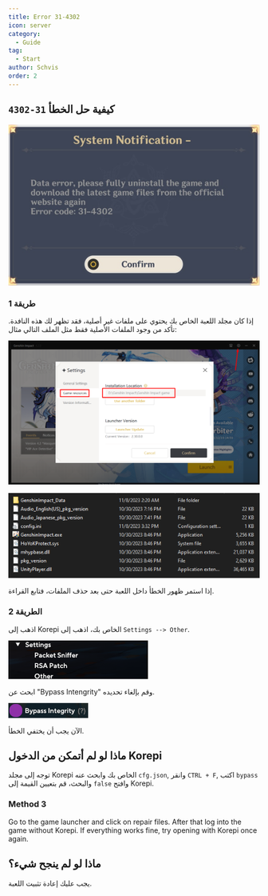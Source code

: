 ```yaml
---
title: Error 31-4302
icon: server
category:
  - Guide
tag:
  - Start
author: Schvis
order: 2
---
```


## كيفية حل الخطأ `31-4302`

![](/assets/images/docs/202312/31-4302.png)

### طريقة 1

إذا كان مجلد اللعبة الخاص بك يحتوي على ملفات غير أصلية، فقد تظهر لك هذه النافدة. تأكد من وجود الملفات الأصلية فقط مثل الملف التالي
مثال:

![](/assets/images/docs/202312/launcher.png)

![](/assets/images/docs/202312/folder1.png)

إذا استمر ظهور الخطأ داخل اللعبة حتى بعد حذف الملفات، فتابع القراءة.

### الطريقة 2

اذهب إلى Korepi الخاص بك، اذهب إلى `Settings --> Other`.

![](/assets/images/docs/202312/settings1.png)

ابحث عن "Bypass Intengrity" وقم بإلغاء تحديده.

![](/assets/images/docs/202312/settings2.png)

الآن يجب أن يختفي الخطأ.

## ماذا لو لم أتمكن من الدخول Korepi

توجه إلى مجلد Korepi الخاص بك وابحث عنه `cfg.json`, وانقر `CTRL + F`, اكتب `bypass` والبحث، قم بتعيين القيمة إلى `false` وافتح  Korepi.

### Method 3

Go to the game launcher and click on repair files. After that log into the game without Korepi. If everything works fine, try opening with Korepi once again.

## ماذا لو لم ينجح شيء؟

يجب عليك إعادة تثبيت اللعبة.

